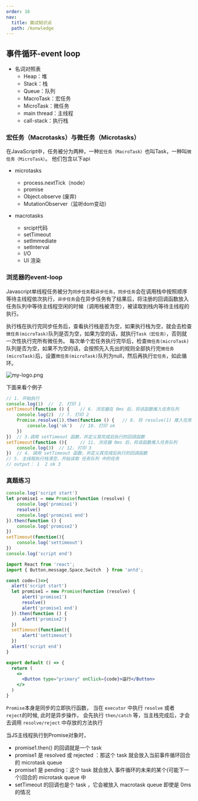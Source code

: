 ```yaml
---
order: 16  
nav:
  title: 面试知识点
  path: /konwledge
---
```


## 事件循环-event loop

- 名词对照表
  - Heap：堆
  - Stack：栈
  - Queue：队列
  - MacroTask：宏任务
  - MicroTask：微任务
  - main thread：主线程
  - call-stack：执行栈

### 宏任务（Macrotasks）与微任务（Microtasks）
在JavaScript中，任务被分为两种，一种`宏任务（MacroTask）`也叫Task，一种叫`微任务（MicroTask）`。
他们包含以下api
- microtasks
  - process.nextTick（node）
  - promise
  - Object.observe (废弃)
  - MutationObserver（监听dom变动）

- macrotasks
  - srcipt代码
  - setTimeout
  - setImmediate
  - setInterval
  - I/O
  - UI 渲染


### 浏览器的event-loop

Javascript单线程任务被分为`同步任务`和`异步任务`，`同步任务`会在调用栈中按照顺序等待主线程依次执行，`异步任务`会在异步任务有了结果后，将注册的回调函数放入任务队列中等待主线程空闲的时候（调用栈被清空），被读取到栈内等待主线程的执行。

执行栈在执行完同步任务后，查看执行栈是否为空，如果执行栈为空，就会去检查`微任务(microTask)`队列是否为空，如果为空的话，就执行`Task（宏任务）`，否则就一次性执行完所有微任务。
每次单个宏任务执行完毕后，检查`微任务(microTask)`队列是否为空，如果不为空的话，会按照先入先出的规则全部执行完`微任务(microTask)`后，设置`微任务(microTask)`队列为null，然后再执行`宏任务`，如此循环。

![my-logo.png](https://user-gold-cdn.xitu.io/2019/1/18/16860ae5ad02f993?imageslim)


下面来看个例子

```js
// 1. 开始执行
console.log(1)	// 	2. 打印 1
setTimeout(function () {	// 6. 浏览器在 0ms 后，将该函数推入任务队列
    console.log(2)	// 7. 打印 2
    Promise.resolve(1).then(function () {	// 8. 将 resolve(1) 推入任务队列  9. 将 function函数推入任务队列
        console.log('ok')	// 10. 打印 ok
    })
})	// 3.调用 setTimeout 函数，并定义其完成后执行的回调函数
setTimeout(function (){		// 11. 浏览器 0ms 后，将该函数推入任务队列
    console.log(3)	// 12. 打印 3
})  // 4. 调用 setTimeout 函数，并定义其完成后执行的回调函数
// 5. 主线程执行栈清空，开始读取 任务队列 中的任务
// output： 1  2 ok 3
```

### 真题练习
```js
console.log('script start')
let promise1 = new Promise(function (resolve) {
    console.log('promise1')
    resolve()
    console.log('promise1 end')
}).then(function () {
    console.log('promise2')
})
setTimeout(function(){
    console.log('settimeout')
})
console.log('script end')
```

```jsx
import React from 'react';
import { Button,message,Space,Switch  } from 'antd';

const code=()=>{
  alert('script start')
  let promise1 = new Promise(function (resolve) {
      alert('promise1')
      resolve()
      alert('promise1 end')
  }).then(function () {
      alert('promise2')
  })
  setTimeout(function(){
      alert('settimeout')
  })
  alert('script end')
}

export default () => {
  return (
    <>
      <Button type="primary" onClick={code}>运行</Button>
    </>
  )
}
```

`Promise`本身是同步的立即执行函数， 当在 `executor` 中执行 `resolve` 或者 `reject`的时候, 此时是异步操作， 会先执行 `then/catch` 等，当主栈完成后，才会去调用 `resolve/reject` 中存放的方法执行

当JS主线程执行到Promise对象时，
- promise1.then() 的回调就是一个 task
- promise1 是 resolved 或 rejected ：那这个 task 就会放入当前事件循环回合的 microtask queue
- promise1 是 pending：这个 task 就会放入 事件循环的未来的某个(可能下一个)回合的 microtask queue 中
- setTimeout 的回调也是个 task ，它会被放入 macrotask queue 即使是 0ms 的情况